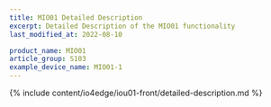 ```yaml
---
title: MIO01 Detailed Description
excerpt: Detailed Description of the MIO01 functionality
last_modified_at: 2022-08-10

product_name: MIO01
article_group: S103
example_device_name: MIO01-1
---
```


{% include content/io4edge/iou01-front/detailed-description.md %}
